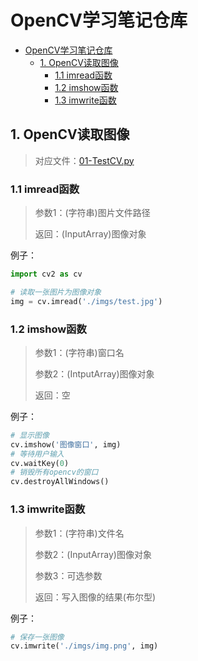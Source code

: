#  OpenCV学习笔记仓库

- [OpenCV学习笔记仓库](#opencv学习笔记仓库)
  - [1. OpenCV读取图像](#1-opencv读取图像)
    - [1.1 imread函数](#11-imread函数)
    - [1.2 imshow函数](#12-imshow函数)
    - [1.3 imwrite函数](#13-imwrite函数)

## 1. OpenCV读取图像

> 对应文件：[01-TestCV.py](./01-TestCV.py)

### 1.1 imread函数

> 参数1：(字符串)图片文件路径
>
> 返回：(InputArray)图像对象

例子：

```python
import cv2 as cv

# 读取一张图片为图像对象
img = cv.imread('./imgs/test.jpg')
```

### 1.2 imshow函数

> 参数1：(字符串)窗口名
>
> 参数2：(IntputArray)图像对象
>
> 返回：空

例子：

```python
# 显示图像
cv.imshow('图像窗口', img)
# 等待用户输入
cv.waitKey(0)
# 销毁所有opencv的窗口
cv.destroyAllWindows()
```

### 1.3 imwrite函数

> 参数1：(字符串)文件名
>
> 参数2：(InputArray)图像对象
>
> 参数3：可选参数
>
> 返回：写入图像的结果(布尔型)

例子：

```python
# 保存一张图像
cv.imwrite('./imgs/img.png', img)
```
